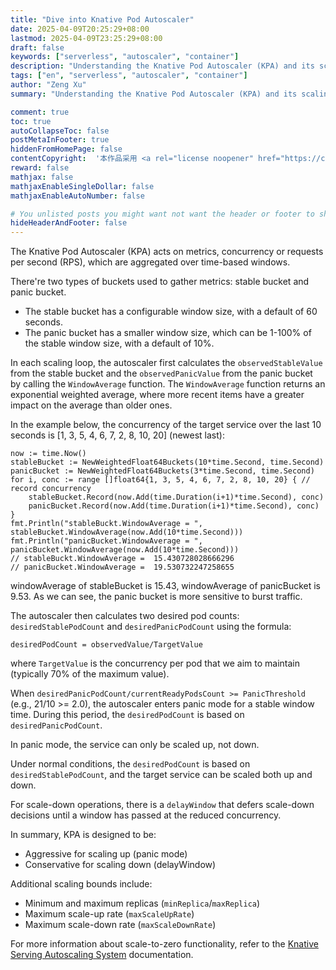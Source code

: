 ```yaml
---
title: "Dive into Knative Pod Autoscaler"
date: 2025-04-09T20:25:29+08:00
lastmod: 2025-04-09T23:25:29+08:00
draft: false
keywords: ["serverless", "autoscaler", "container"]
description: "Understanding the Knative Pod Autoscaler (KPA) and its scaling mechanisms"
tags: ["en", "serverless", "autoscaler", "container"]
author: "Zeng Xu"
summary: "Understanding the Knative Pod Autoscaler (KPA) and its scaling mechanisms"

comment: true
toc: true
autoCollapseToc: false
postMetaInFooter: true
hiddenFromHomePage: false
contentCopyright:  '本作品采用 <a rel="license noopener" href="https://creativecommons.org/licenses/by-nc-nd/4.0/" target="_blank">知识共享署名-非商业性使用-禁止演绎 4.0 国际许可协议</a> 进行许可，转载时请注明原文链接。'    
reward: false
mathjax: false
mathjaxEnableSingleDollar: false
mathjaxEnableAutoNumber: false

# You unlisted posts you might want not want the header or footer to show
hideHeaderAndFooter: false
---
```


The Knative Pod Autoscaler (KPA) acts on metrics, concurrency or requests per second (RPS), which are aggregated over time-based windows.

There're two types of buckets used to gather metrics: stable bucket and panic bucket.
- The stable bucket has a configurable window size, with a default of 60 seconds.
- The panic bucket has a smaller window size, which can be 1-100% of the stable window size, with a default of 10%.

In each scaling loop, the autoscaler first calculates the `observedStableValue` from the stable bucket and the `observedPanicValue` from the panic bucket by calling the `WindowAverage` function. 
The `WindowAverage` function returns an exponential weighted average, where more recent items have a greater impact on the average than older ones.

In the example below, the concurrency of the target service over the last 10 seconds is [1, 3, 5, 4, 6, 7, 2, 8, 10, 20] (newest last):

    now := time.Now()
    stableBucket := NewWeightedFloat64Buckets(10*time.Second, time.Second)
    panicBucket := NewWeightedFloat64Buckets(3*time.Second, time.Second)
    for i, conc := range []float64{1, 3, 5, 4, 6, 7, 2, 8, 10, 20} { // record concurrency
        stableBucket.Record(now.Add(time.Duration(i+1)*time.Second), conc)
        panicBucket.Record(now.Add(time.Duration(i+1)*time.Second), conc)
    }
    fmt.Println("stableBuckt.WindowAverage = ", stableBucket.WindowAverage(now.Add(10*time.Second)))
    fmt.Println("panicBucket.WindowAverage = ", panicBucket.WindowAverage(now.Add(10*time.Second)))
    // stableBuckt.WindowAverage =  15.430728028666296
    // panicBucket.WindowAverage =  19.530732247258655

windowAverage of stableBucket is 15.43, windowAverage of panicBucket is 9.53.
As we can see, the panic bucket is more sensitive to burst traffic.

The autoscaler then calculates two desired pod counts: `desiredStablePodCount` and `desiredPanicPodCount` using the formula:

    desiredPodCount = observedValue/TargetValue

where `TargetValue` is the concurrency per pod that we aim to maintain (typically 70% of the maximum value).

When `desiredPanicPodCount/currentReadyPodsCount >= PanicThreshold` (e.g., 21/10 >= 2.0), the autoscaler enters panic mode for a stable window time. During this period, the `desiredPodCount` is based on `desiredPanicPodCount`.

In panic mode, the service can only be scaled up, not down.

Under normal conditions, the `desiredPodCount` is based on `desiredStablePodCount`, and the target service can be scaled both up and down. 

For scale-down operations, there is a `delayWindow` that defers scale-down decisions until a window has passed at the reduced concurrency.

In summary, KPA is designed to be:
- Aggressive for scaling up (panic mode)
- Conservative for scaling down (delayWindow)

Additional scaling bounds include:
- Minimum and maximum replicas (`minReplica`/`maxReplica`)
- Maximum scale-up rate (`maxScaleUpRate`)
- Maximum scale-down rate (`maxScaleDownRate`)

For more information about scale-to-zero functionality, refer to the [Knative Serving Autoscaling System](https://github.com/knative/serving/blob/main/docs/scaling/SYSTEM.md) documentation.
